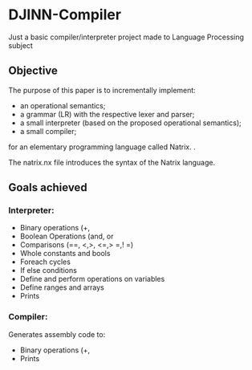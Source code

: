 # DJINN-Compiler
Just a basic compiler/interpreter project made to Language Processing subject

## Objective

The purpose of this paper is to incrementally implement:
- an operational semantics;
- a grammar (LR) with the respective lexer and parser;
- a small interpreter (based on the proposed operational semantics);
- a small compiler;


for an elementary programming language called Natrix. .


The natrix.nx file introduces the syntax of the Natrix language.

## Goals achieved

### Interpreter:

- Binary operations (+,
- Boolean Operations (and, or
- Comparisons (==, <,>, <=,> =,! =)
- Whole constants and bools
- Foreach cycles
- If else conditions
- Define and perform operations on variables
- Define ranges and arrays
- Prints

### Compiler:

Generates assembly code to:

- Binary operations (+,
- Prints
